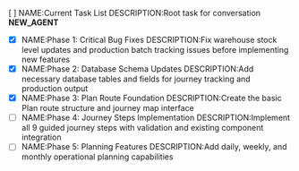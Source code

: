 [ ] NAME:Current Task List DESCRIPTION:Root task for conversation __NEW_AGENT__
-[x] NAME:Phase 1: Critical Bug Fixes DESCRIPTION:Fix warehouse stock level updates and production batch tracking issues before implementing new features
-[x] NAME:Phase 2: Database Schema Updates DESCRIPTION:Add necessary database tables and fields for journey tracking and production output
-[x] NAME:Phase 3: Plan Route Foundation DESCRIPTION:Create the basic Plan route structure and journey map interface
-[ ] NAME:Phase 4: Journey Steps Implementation DESCRIPTION:Implement all 9 guided journey steps with validation and existing component integration
-[ ] NAME:Phase 5: Planning Features DESCRIPTION:Add daily, weekly, and monthly operational planning capabilities
